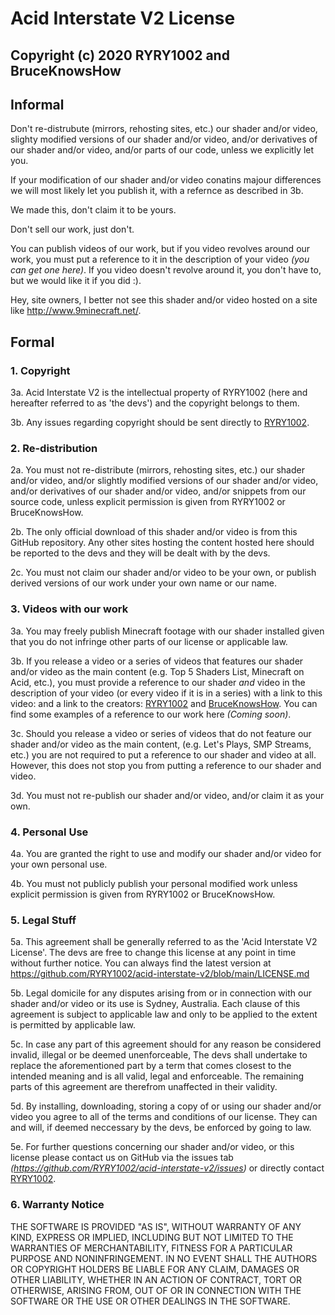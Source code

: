 # Acid Interstate V2 License

## Copyright (c) 2020 RYRY1002 and BruceKnowsHow

## Informal

Don't re-distrubute (mirrors, rehosting sites, etc.) our shader and/or video, slighty modified versions of our shader and/or video, and/or derivatives of our shader and/or video, and/or parts of our code, unless we explicitly let you.

If your modification of our shader and/or video conatins majour differences we will most likely let you publish it, with a refernce as described in 3b.

We made this, don't claim it to be yours.

Don't sell our work, just don't.

You can publish videos of our work, but if you video revolves around our work, you must put a reference to it in the description of your video _(you can get one here)_. If you video doesn't revolve around it, you don't have to, but we would like it if you did :).

Hey, site owners, I better not see this shader and/or video hosted on a site like http://www.9minecraft.net/.

## Formal

### 1. Copyright

3a. Acid Interstate V2 is the intellectual property of RYRY1002 (here and hereafter referred to as 'the devs') and the copyright belongs to them.

3b. Any issues regarding copyright should be sent directly to [RYRY1002](https://links.riley.technology/).

### 2. Re-distribution

2a. You must not re-distribute (mirrors, rehosting sites, etc.) our shader and/or video, and/or slightly modified versions of our shader and/or video, and/or derivatives of our shader and/or video, and/or snippets from our source code, unless explicit permission is given from RYRY1002 or BruceKnowsHow.

2b. The only official download of this shader and/or video is from this GitHub repository. Any other sites hosting the content hosted here should be reported to the devs and they will be dealt with by the devs.

2c. You must not claim our shader and/or video to be your own, or publish derived versions of our work under your own name or our name.

### 3. Videos with our work

3a. You may freely publish Minecraft footage with our shader installed given that you do not infringe other parts of our license or applicable law.

3b. If you release a video or a series of videos that features our shader and/or video as the main content (e.g. Top 5 Shaders List, Minecraft on Acid, etc.), you must provide a reference to our shader _and_ video in the description of your video (or every video if it is in a series) with a link to this video: <link> and a link to the creators: [RYRY1002](https://links.riley.technology) and [BruceKnowsHow](https://www.youtube.com/user/MiningGodBruce). You can find some examples of a reference to our work here _(Coming soon)_.

3c. Should you release a video or series of videos that do not feature our shader and/or video as the main content, (e.g. Let's Plays, SMP Streams, etc.) you are not required to put a reference to our shader and video at all. However, this does not stop you from putting a reference to our shader and video.

3d. You must not re-publish our shader and/or video, and/or claim it as your own.

### 4. Personal Use

4a. You are granted the right to use and modify our shader and/or video for your own personal use.

4b. You must not publicly publish your personal modified work unless explicit permission is given from RYRY1002 or BruceKnowsHow.

### 5. Legal Stuff

5a. This agreement shall be generally referred to as the 'Acid Interstate V2 License'. The devs are free to change this license at any point in time without further notice. You can always find the latest version at https://github.com/RYRY1002/acid-interstate-v2/blob/main/LICENSE.md

5b. Legal domicile for any disputes arising from or in connection with our shader and/or video or its use is Sydney, Australia. Each clause of this agreement is subject to applicable law and only to be applied to the extent is permitted by applicable law.

5c. In case any part of this agreement should for any reason be considered invalid, illegal or be deemed unenforceable, The devs shall undertake to replace the aforementioned part by a term that comes closest to the intended meaning and is all valid, legal and enforceable. The remaining parts of this agreement are therefrom unaffected in their validity.

5d. By installing, downloading, storing a copy of or using our shader and/or video you agree to all of the terms and conditions of our license. They can and will, if deemed neccessary by the devs, be enforced by going to law.

5e. For further questions concerning our shader and/or video, or this license please contact us on GitHub via the issues tab _(https://github.com/RYRY1002/acid-interstate-v2/issues)_ or directly contact [RYRY1002](https://links.riley.technology/).

### 6. Warranty Notice

THE SOFTWARE IS PROVIDED "AS IS", WITHOUT WARRANTY OF ANY KIND, EXPRESS OR
IMPLIED, INCLUDING BUT NOT LIMITED TO THE WARRANTIES OF MERCHANTABILITY,
FITNESS FOR A PARTICULAR PURPOSE AND NONINFRINGEMENT. IN NO EVENT SHALL THE
AUTHORS OR COPYRIGHT HOLDERS BE LIABLE FOR ANY CLAIM, DAMAGES OR OTHER
LIABILITY, WHETHER IN AN ACTION OF CONTRACT, TORT OR OTHERWISE, ARISING FROM,
OUT OF OR IN CONNECTION WITH THE SOFTWARE OR THE USE OR OTHER DEALINGS IN THE
SOFTWARE.
